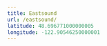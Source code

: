 ```yaml
---
title: Eastsound
url: /eastsound/
latitude: 48.696771000000005
longitude: -122.90546250000001
---
```

